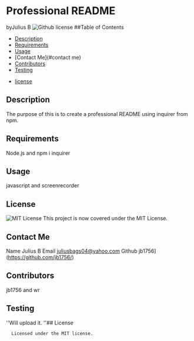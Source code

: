 # Professional README
byJulius B
![Github license](https://img.shields.io/badge/license-${license}-svg)
##Table of Contents
- [Description](#description)
- [Requirements](#requirements)
- [Usage](#usage)
- [Contact Me](#contact me)
- [Contributors](#contributors)
- [Testing](#testing)


* [license](#license)


## Description
The purpose of this is to create a professional README using inquirer from npm. 

## Requirements
Node.js and npm i inquirer

## Usage
javascript and screenrecorder

## License 
![MIT License](https://img.shields.io/badge/License-MIT-blue.svg)
This project is now covered under the MIT License. 

## Contact Me
  Name Julius B
  Email juliusbags04@yahoo.com
  Github jb1756](https://github.com/jb1756/)

## Contributors
jb1756 and wr

## Testing
''Will upload it.
''## License
    
      Licensed under the MIT license.
